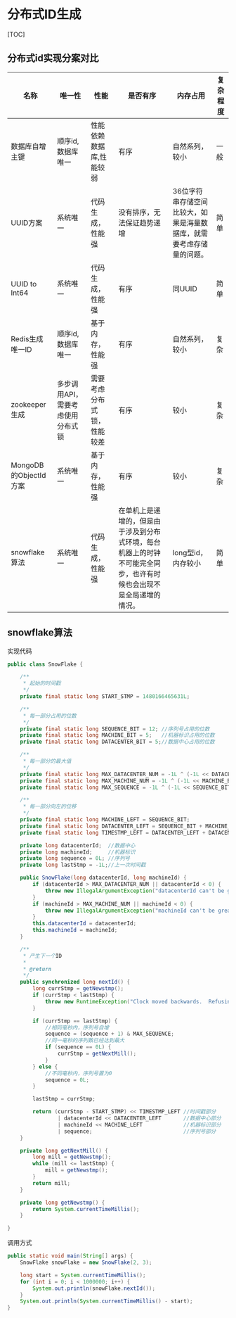 # 分布式ID生成

[TOC]


## 分布式id实现分案对比

|名称|唯一性|性能|是否有序|内存占用|复杂程度|
|----|---|----|----|----|----|
|数据库自增主键|顺序id,数据库唯一|性能依赖数据库,性能较弱|有序|自然系列，较小|一般|
|UUID方案|系统唯一|代码生成，性能强|没有排序，无法保证趋势递增|36位字符串存储空间比较大，如果是海量数据库，就需要考虑存储量的问题。|简单|
|UUID to Int64|系统唯一|代码生成，性能强|有序|同UUID|简单|
|Redis生成唯一ID|顺序id,数据库唯一|基于内存，性能强|有序|自然系列，较小|复杂|
|zookeeper生成|多步调用API，需要考虑使用分布式锁|需要考虑分布式锁，性能较差|有序|较小|复杂|
|MongoDB的ObjectId方案|系统唯一|基于内存，性能强|有序|较小|复杂|
|snowflake算法|系统唯一|代码生成，性能强|在单机上是递增的，但是由于涉及到分布式环境，每台机器上的时钟不可能完全同步，也许有时候也会出现不是全局递增的情况。|long型id，内存较小|简单|

## snowflake算法

实现代码
```java
public class SnowFlake {

    /**
     * 起始的时间戳
     */
    private final static long START_STMP = 1480166465631L;

    /**
     * 每一部分占用的位数
     */
    private final static long SEQUENCE_BIT = 12; //序列号占用的位数
    private final static long MACHINE_BIT = 5;   //机器标识占用的位数
    private final static long DATACENTER_BIT = 5;//数据中心占用的位数

    /**
     * 每一部分的最大值
     */
    private final static long MAX_DATACENTER_NUM = -1L ^ (-1L << DATACENTER_BIT);
    private final static long MAX_MACHINE_NUM = -1L ^ (-1L << MACHINE_BIT);
    private final static long MAX_SEQUENCE = -1L ^ (-1L << SEQUENCE_BIT);

    /**
     * 每一部分向左的位移
     */
    private final static long MACHINE_LEFT = SEQUENCE_BIT;
    private final static long DATACENTER_LEFT = SEQUENCE_BIT + MACHINE_BIT;
    private final static long TIMESTMP_LEFT = DATACENTER_LEFT + DATACENTER_BIT;

    private long datacenterId;  //数据中心
    private long machineId;     //机器标识
    private long sequence = 0L; //序列号
    private long lastStmp = -1L;//上一次时间戳

    public SnowFlake(long datacenterId, long machineId) {
        if (datacenterId > MAX_DATACENTER_NUM || datacenterId < 0) {
            throw new IllegalArgumentException("datacenterId can't be greater than MAX_DATACENTER_NUM or less than 0");
        }
        if (machineId > MAX_MACHINE_NUM || machineId < 0) {
            throw new IllegalArgumentException("machineId can't be greater than MAX_MACHINE_NUM or less than 0");
        }
        this.datacenterId = datacenterId;
        this.machineId = machineId;
    }

    /**
     * 产生下一个ID
     *
     * @return
     */
    public synchronized long nextId() {
        long currStmp = getNewstmp();
        if (currStmp < lastStmp) {
            throw new RuntimeException("Clock moved backwards.  Refusing to generate id");
        }

        if (currStmp == lastStmp) {
            //相同毫秒内，序列号自增
            sequence = (sequence + 1) & MAX_SEQUENCE;
            //同一毫秒的序列数已经达到最大
            if (sequence == 0L) {
                currStmp = getNextMill();
            }
        } else {
            //不同毫秒内，序列号置为0
            sequence = 0L;
        }

        lastStmp = currStmp;

        return (currStmp - START_STMP) << TIMESTMP_LEFT //时间戳部分
                | datacenterId << DATACENTER_LEFT       //数据中心部分
                | machineId << MACHINE_LEFT             //机器标识部分
                | sequence;                             //序列号部分
    }

    private long getNextMill() {
        long mill = getNewstmp();
        while (mill <= lastStmp) {
            mill = getNewstmp();
        }
        return mill;
    }

    private long getNewstmp() {
        return System.currentTimeMillis();
    }

}
```

调用方式
```java
public static void main(String[] args) {
    SnowFlake snowFlake = new SnowFlake(2, 3);

    long start = System.currentTimeMillis();
    for (int i = 0; i < 1000000; i++) {
        System.out.println(snowFlake.nextId());
    }
    System.out.println(System.currentTimeMillis() - start);
}
```